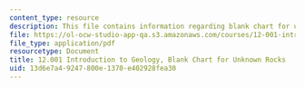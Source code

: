 ```yaml
---
content_type: resource
description: This file contains information regarding blank chart for unknown rocks.
file: https://ol-ocw-studio-app-qa.s3.amazonaws.com/courses/12-001-introduction-to-geology-fall-2013/13d6e7a49247800e1370e402928fea30_MIT12_001F13_Lab2-UnRo-HaB.pdf
file_type: application/pdf
resourcetype: Document
title: 12.001 Introduction to Geology, Blank Chart for Unknown Rocks
uid: 13d6e7a4-9247-800e-1370-e402928fea30
---
```

